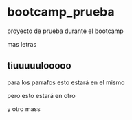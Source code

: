 # bootcamp_prueba
proyecto de prueba durante el bootcamp

mas letras

## tiuuuuulooooo

para los parrafos
esto estará en el mismo

pero esto estará en otro

y otro mass

